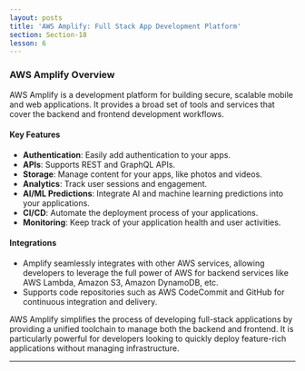 ```yaml
---
layout: posts
title: 'AWS Amplify: Full Stack App Development Platform'
section: Section-18
lesson: 6
---
```


### AWS Amplify Overview

AWS Amplify is a development platform for building secure, scalable mobile and web applications. It provides a broad set of tools and services that cover the backend and frontend development workflows.

#### Key Features

- **Authentication**: Easily add authentication to your apps.
- **APIs**: Supports REST and GraphQL APIs.
- **Storage**: Manage content for your apps, like photos and videos.
- **Analytics**: Track user sessions and engagement.
- **AI/ML Predictions**: Integrate AI and machine learning predictions into your applications.
- **CI/CD**: Automate the deployment process of your applications.
- **Monitoring**: Keep track of your application health and user activities.

#### Integrations

- Amplify seamlessly integrates with other AWS services, allowing developers to leverage the full power of AWS for backend services like AWS Lambda, Amazon S3, Amazon DynamoDB, etc.
- Supports code repositories such as AWS CodeCommit and GitHub for continuous integration and delivery.

AWS Amplify simplifies the process of developing full-stack applications by providing a unified toolchain to manage both the backend and frontend. It is particularly powerful for developers looking to quickly deploy feature-rich applications without managing infrastructure.

---
